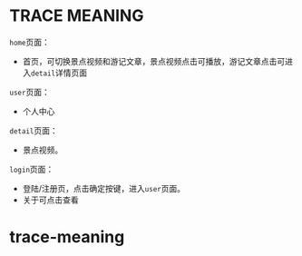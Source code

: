 # TRACE MEANING 
`home`页面：
- 首页，可切换景点视频和游记文章，景点视频点击可播放，游记文章点击可进入`detail`详情页面

`user`页面：
- 个人中心

`detail`页面：
- 景点视频。

`login`页面：
- 登陆/注册页，点击确定按键，进入`user`页面。
- 关于可点击查看
# trace-meaning
